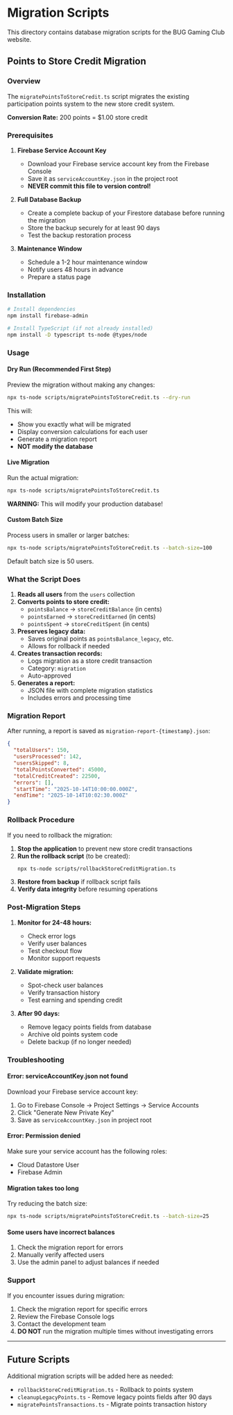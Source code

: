 # Migration Scripts

This directory contains database migration scripts for the BUG Gaming Club website.

## Points to Store Credit Migration

### Overview

The `migratePointsToStoreCredit.ts` script migrates the existing participation points system to the new store credit system.

**Conversion Rate:** 200 points = $1.00 store credit

### Prerequisites

1. **Firebase Service Account Key**
   - Download your Firebase service account key from the Firebase Console
   - Save it as `serviceAccountKey.json` in the project root
   - **NEVER commit this file to version control!**

2. **Full Database Backup**
   - Create a complete backup of your Firestore database before running the migration
   - Store the backup securely for at least 90 days
   - Test the backup restoration process

3. **Maintenance Window**
   - Schedule a 1-2 hour maintenance window
   - Notify users 48 hours in advance
   - Prepare a status page

### Installation

```bash
# Install dependencies
npm install firebase-admin

# Install TypeScript (if not already installed)
npm install -D typescript ts-node @types/node
```

### Usage

#### Dry Run (Recommended First Step)

Preview the migration without making any changes:

```bash
npx ts-node scripts/migratePointsToStoreCredit.ts --dry-run
```

This will:
- Show you exactly what will be migrated
- Display conversion calculations for each user
- Generate a migration report
- **NOT modify the database**

#### Live Migration

Run the actual migration:

```bash
npx ts-node scripts/migratePointsToStoreCredit.ts
```

**WARNING:** This will modify your production database!

#### Custom Batch Size

Process users in smaller or larger batches:

```bash
npx ts-node scripts/migratePointsToStoreCredit.ts --batch-size=100
```

Default batch size is 50 users.

### What the Script Does

1. **Reads all users** from the `users` collection
2. **Converts points to store credit:**
   - `pointsBalance` → `storeCreditBalance` (in cents)
   - `pointsEarned` → `storeCreditEarned` (in cents)
   - `pointsSpent` → `storeCreditSpent` (in cents)
3. **Preserves legacy data:**
   - Saves original points as `pointsBalance_legacy`, etc.
   - Allows for rollback if needed
4. **Creates transaction records:**
   - Logs migration as a store credit transaction
   - Category: `migration`
   - Auto-approved
5. **Generates a report:**
   - JSON file with complete migration statistics
   - Includes errors and processing time

### Migration Report

After running, a report is saved as `migration-report-{timestamp}.json`:

```json
{
  "totalUsers": 150,
  "usersProcessed": 142,
  "usersSkipped": 8,
  "totalPointsConverted": 45000,
  "totalCreditCreated": 22500,
  "errors": [],
  "startTime": "2025-10-14T10:00:00.000Z",
  "endTime": "2025-10-14T10:02:30.000Z"
}
```

### Rollback Procedure

If you need to rollback the migration:

1. **Stop the application** to prevent new store credit transactions
2. **Run the rollback script** (to be created):
   ```bash
   npx ts-node scripts/rollbackStoreCreditMigration.ts
   ```
3. **Restore from backup** if rollback script fails
4. **Verify data integrity** before resuming operations

### Post-Migration Steps

1. **Monitor for 24-48 hours:**
   - Check error logs
   - Verify user balances
   - Test checkout flow
   - Monitor support requests

2. **Validate migration:**
   - Spot-check user balances
   - Verify transaction history
   - Test earning and spending credit

3. **After 90 days:**
   - Remove legacy points fields from database
   - Archive old points system code
   - Delete backup (if no longer needed)

### Troubleshooting

#### Error: serviceAccountKey.json not found

Download your Firebase service account key:
1. Go to Firebase Console → Project Settings → Service Accounts
2. Click "Generate New Private Key"
3. Save as `serviceAccountKey.json` in project root

#### Error: Permission denied

Make sure your service account has the following roles:
- Cloud Datastore User
- Firebase Admin

#### Migration takes too long

Try reducing the batch size:
```bash
npx ts-node scripts/migratePointsToStoreCredit.ts --batch-size=25
```

#### Some users have incorrect balances

1. Check the migration report for errors
2. Manually verify affected users
3. Use the admin panel to adjust balances if needed

### Support

If you encounter issues during migration:
1. Check the migration report for specific errors
2. Review the Firebase Console logs
3. Contact the development team
4. **DO NOT** run the migration multiple times without investigating errors

---

## Future Scripts

Additional migration scripts will be added here as needed:
- `rollbackStoreCreditMigration.ts` - Rollback to points system
- `cleanupLegacyPoints.ts` - Remove legacy points fields after 90 days
- `migratePointsTransactions.ts` - Migrate points transaction history

